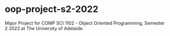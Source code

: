 # oop-project-s2-2022
Major Project for COMP SCI 1102 - Object Oriented Programming, Semester 2 2022 at The University of Adelaide.
